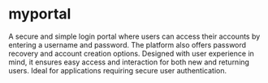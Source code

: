 # myportal

A secure and simple login portal where users can access their accounts by entering a username and password. The platform also offers password recovery and account creation options. Designed with user experience in mind, it ensures easy access and interaction for both new and returning users. Ideal for applications requiring secure user authentication.
